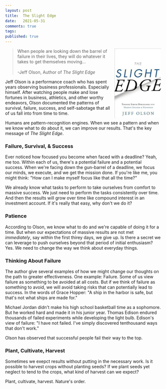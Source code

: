 ```yaml
---
layout: post
title:  The Slight Edge
date:   2021-05-31
comments: true
tags: 
published: true
---
```


<a href="/blog/2021/05/31/the-slight-edge/"><img src="/images/the_slight_edge.jpg" align="right" width="150" padding="10" alt="The Slight Edge" title="The Slight Edge" /></a> 

>When people are looking down the barrel of failure in their lives, they will do whatever it takes to get themselves moving...<br/>&nbsp;<br/>-Jeff Olson, Author of _The Slight Edge_

Jeff Olson is a performance coach who has spent years observing business professionals. Especially himself. After watching people make and lose fortunes in business, athletics, and other worthy endeavors, Olson documented the patterns of survival, failure, success, and self-sabotage that all of us fall into from time to time. 

Humans are pattern-recognition engines. When we see a pattern and when we know what to do about it, we can improve our results. That's the key message of _The Slight Edge_.

<!--more-->

### Failure, Survival, & Success

Ever noticed how focused you become when faced with a deadline? Yeah, me too. Within each of us, there's a potential failure and a potential success. When we're facing down the gun-barrel of a deadline, we focus our minds, we execute, and we get the mission done. If you're like me, you might think: "How can I make myself focus like that all the time?"

We already know what tasks to perform to take ourselves from comfort to massive success. We just need to perform the tasks consistently over time. And then the results will grow over time like compound interest in an investment account. If it's really that easy, why don't we do it?

### Patience

According to Olson, we know what to do and we're capable of doing it for a time. But when our expectations of massive results are not met _immediately_, say within the first thirey days, we give up. Is there a secret we can leverage to push ourselves beyond that period of initial enthusiasm? Yes. We need to change the way we think about everyday things.

### Thinking About Failure

The author give several examples of how we might change our thoughts on the path to greater effectiveness. One example: Failure. Some of us view failure as something to be avoided at all costs. But if we think of failure as something to avoid, we will avoid taking risks that can potentially lead to success. In the words of Grace Hopper: "A ship in the harbor is safe, but that's not what ships are made for."

Michael Jordan didn't make his high school basketball time as a sophomore. But he worked hard and made it in his junior year. Thomas Edison endured thousands of failed experiments while developing the light bulb. Edison's view of failure: "I have not failed. I've simply discovered tenthousand ways that don't work."

Olson has observed that successful people fail their way to the top. 

### Plant, Cultivate, Harvest

Sometimes we exepct results without putting in the necessary work. Is it possible to harvest crops without planting seeds? If we plant seeds yet neglect to tend to the crops, what kind of harvest can we expect?

Plant, cultivate, harvest. Nature's order.








